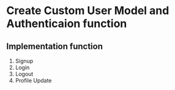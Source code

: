 # Create Custom User Model and Authenticaion function

## Implementation function

1. Signup
2. Login
3. Logout
4. Profile Update